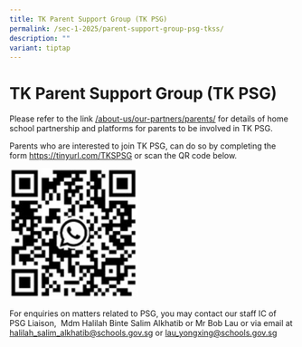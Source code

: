 ```yaml
---
title: TK Parent Support Group (TK PSG)
permalink: /sec-1-2025/parent-support-group-psg-tkss/
description: ""
variant: tiptap
---
```

<h1>TK Parent Support Group (TK PSG)</h1>
<p>Please refer to the link&nbsp;<a href="/about-us/our-partners/parents/" rel="noopener noreferrer nofollow" target="_blank">/about-us/our-partners/parents/</a>&nbsp;for
details of home school partnership and platforms for parents to be involved
in TK PSG.</p>
<p>Parents who are interested to join TK PSG, can do so by completing the
form&nbsp;<a href="https://tinyurl.com/TKSPSG" rel="noopener noreferrer nofollow" target="_blank">https://tinyurl.com/TKSPSG</a>&nbsp;or
scan the QR code below.</p>
<p></p>
<div class="isomer-image-wrapper">
<img style="width: 45%;" height="auto" width="100%" alt="" src="/images/TK_PSG_2025.jpg">
</div>
<p></p>
<p>For enquiries on matters related to PSG, you may contact our staff IC
of PSG Liaison,&nbsp; Mdm Halilah Binte Salim Alkhatib or&nbsp;Mr Bob Lau
or via email at <a href="mailto:halilah_salim_alkhatib@moe.edu.sg" rel="noopener noreferrer nofollow" target="_blank">halilah_salim_alkhatib@schools.gov.sg</a> or
<a href="mailto:lau_yongxing@moe.edu.sg" rel="noopener noreferrer nofollow" target="_blank">lau_yongxing@schools.gov.sg</a>
</p>